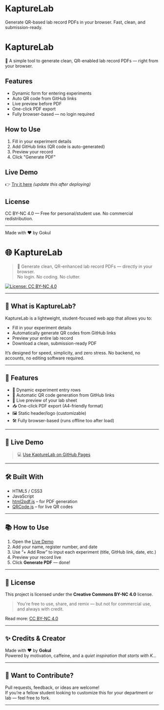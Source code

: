 # KaptureLab
Generate QR-based lab record PDFs in your browser. Fast, clean, and submission-ready.


# KaptureLab

📄 A simple tool to generate clean, QR-enabled lab record PDFs — right from your browser.

## Features
- Dynamic form for entering experiments
- Auto QR code from GitHub links
- Live preview before PDF
- One-click PDF export
- Fully browser-based — no login required

## How to Use
1. Fill in your experiment details
2. Add GitHub links (QR code is auto-generated)
3. Preview your record
4. Click "Generate PDF"

## Live Demo
👉 [Try it here](https://gokul2736.github.io/KaptureLab/) *(update this after deploying)*

## License
CC BY-NC 4.0 — Free for personal/student use. No commercial redistribution.

---

Made with ❤️ by Gokul









# 🌐 KaptureLab

> 📄 Generate clean, QR-enhanced lab record PDFs — directly in your browser.  
> No login. No coding. No clutter.

[![License: CC BY-NC 4.0](https://img.shields.io/badge/License-CC%20BY--NC%204.0-lightgrey.svg)](https://creativecommons.org/licenses/by-nc/4.0/)

---

## 🧠 What is KaptureLab?

KaptureLab is a lightweight, student-focused web app that allows you to:
- Fill in your experiment details
- Automatically generate QR codes from GitHub links
- Preview your entire lab record
- Download a clean, submission-ready PDF

It’s designed for speed, simplicity, and zero stress. No backend, no accounts, no editing software required.

---

## 🔧 Features

- 🧾 Dynamic experiment entry rows
- 📸 Automatic QR code generation from GitHub links
- 👀 Live preview of your lab sheet
- 📥 One-click PDF export (A4-friendly format)
- 🖼️ Static header/logo (customizable)
- 🛠️ Fully browser-based (runs offline too after load)

---

## 🚀 Live Demo

> 💻 [Use KaptureLab on GitHub Pages](https://gokul2736.github.io/KaptureLab/)

---

## 🛠️ Built With

- HTML5 / CSS3
- JavaScript
- [html2pdf.js](https://ekoopmans.github.io/html2pdf.js/) – for PDF generation
- [QRCode.js](https://github.com/davidshimjs/qrcodejs) – for live QR codes

---

## 📚 How to Use

1. Open the [Live Demo](https://gokul2736.github.io/KaptureLab/)
2. Add your name, register number, and date
3. Use “+ Add Row” to input each experiment (title, GitHub link, date, etc.)
4. Preview your record live
5. Click **Generate PDF** — done!

---

## 🧾 License

This project is licensed under the **Creative Commons BY-NC 4.0** license.

> You're free to use, share, and remix — but not for commercial use, and always with credit.

Read more: [CC BY-NC 4.0](https://creativecommons.org/licenses/by-nc/4.0/)

---

## ✨ Credits & Creator

Made with ❤️ by **Gokul**  
Powered by motivation, caffeine, and a *quiet inspiration that starts with K...*

---

## 💌 Want to Contribute?

Pull requests, feedback, or ideas are welcome!  
If you’re a fellow student looking to customize this for your department or lab — feel free to fork.

---
